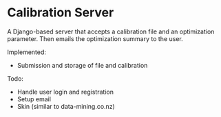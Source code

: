 # Calibration Server


A Django-based server that accepts a calibration file and an optimization parameter. Then emails the optimization summary to the user.

Implemented: 
  - Submission and storage of file and calibration

Todo:
  - Handle user login and registration
  - Setup email
  - Skin (similar to data-mining.co.nz)
